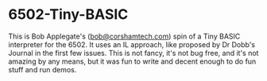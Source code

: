 # 6502-Tiny-BASIC

This is Bob Applegate's (bob@corshamtech.com) spin of a Tiny BASIC interpreter for the 6502.  It uses an IL approach, like proposed by Dr Dobb's Journal in the first few issues.  This is not fancy, it's not bug free, and it's not amazing by any means, but it was fun to write and decent enough to do fun stuff and run demos.
